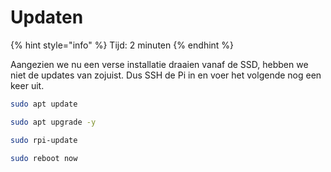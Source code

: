 # Updaten

{% hint style="info" %}
Tijd: 2 minuten
{% endhint %}

Aangezien we nu een verse installatie draaien vanaf de SSD, hebben we niet de updates van zojuist. Dus SSH de Pi in en voer het volgende nog een keer uit.

```bash
sudo apt update
```

```bash
sudo apt upgrade -y
```

```bash
sudo rpi-update
```

```bash
sudo reboot now
```
